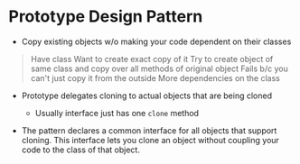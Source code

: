 # Prototype Design Pattern

* Copy existing objects w/o making your code dependent on their classes

> Have class
> Want to create exact copy of it
> Try to create object of same class and copy over all methods of original object
> Fails b/c you can't just copy it from the outside
> More dependencies on the class

* Prototype delegates cloning to actual objects that are being cloned
  - Usually interface just has one `clone` method

* The pattern declares a common interface for all objects that support cloning. This interface lets you clone an object without coupling your code to the class of that object. 

